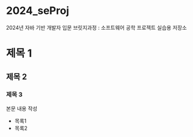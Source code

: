 # 2024_seProj
2024년 자바 기반 개발자 입문 브릿지과정 : 소프트웨어 공학 프로젝트 실습용 저장소

# 제목 1
## 제목 2
### 제목 3

본문 내용 작성
* 목록1
* 목록2
